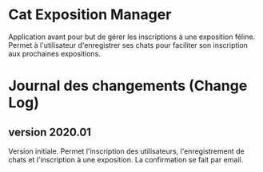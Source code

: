# Cat Exposition Manager

Application avant pour but de gérer les inscriptions à une exposition 
féline. Permet à l'utilisateur d'enregistrer ses chats pour faciliter 
son inscription aux prochaines expositions.


# Journal des changements (Change Log)

## version 2020.01

Version initiale. Permet l'inscription des utilisateurs, l'enregistrement
de chats et l'inscription à une exposition. La confirmation se fait par email.
